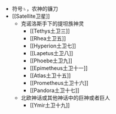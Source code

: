 - 符号♄，农神的镰刀
- [[Satellite卫星]]
	- 克诺洛斯手下的提坦族神灵
		- [[Tethys土卫三]]
		- [[Rhea土卫五]]
		- [[Hyperion土卫七]]
		- [[Lapetus土卫八]]
		- [[Phoebe土卫九]]
		- [[Epimetheus土卫十一]]
		- [[Atlas土卫十五]]
		- [[Prometheus土卫十六]]
		- [[Pandora土卫十七]]
	- 北欧神话或其他神话中的巨神或者巨人
		- [[Ymir土卫十九]]